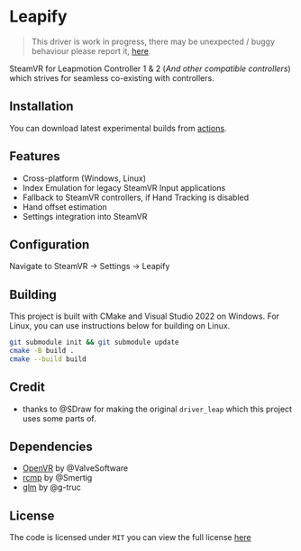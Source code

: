 # Leapify

> This driver is work in progress, there may be unexpected / buggy behaviour please report it, [here](https://github.com/Nyabsi/driver_leapify/issues).

SteamVR for Leapmotion Controller 1 & 2 (*And other compatible controllers*) which strives for seamless co-existing with controllers.

## Installation

You can download latest experimental builds from [actions](https://github.com/Nyabsi/driver_leapify/actions).

## Features

- Cross-platform (Windows, Linux)
- Index Emulation for legacy SteamVR Input applications
- Fallback to SteamVR controllers, if Hand Tracking is disabled
- Hand offset estimation
- Settings integration into SteamVR

## Configuration

Navigate to SteamVR -> Settings -> Leapify

## Building

This project is built with CMake and Visual Studio 2022 on Windows. For Linux, you can use instructions below for building on Linux.

```sh
git submodule init && git submodule update
cmake -B build .
cmake --build build
```

## Credit

- thanks to @SDraw for making the original `driver_leap` which this project uses some parts of.


## Dependencies

- [OpenVR](https://github.com/ValveSoftware/openvr) by @ValveSoftware
- [rcmp](https://github.com/Smertig/rcmp) by @Smertig
- [glm](https://github.com/g-truc/glm) by @g-truc

## License

The code is licensed under `MIT` you can view the full license [here](LICENSE)
